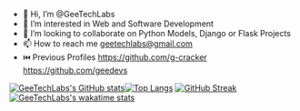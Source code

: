 - 👋 Hi, I’m @GeeTechLabs
- 👀 I’m interested in Web and Software Development
- 💞️ I’m looking to collaborate on Python Models, Django or Flask Projects
- 📫 How to reach me geetechlabs@gmail.com
- ⏮️ Previous Profiles https://github.com/g-cracker https://github.com/geedevs

[![GeeTechLabs's GitHub stats](https://github-readme-stats.vercel.app/api?username=GeeTechLabs&count_private=true&show_icons=true&theme=onedark)](https://github.com/GeeTechLabs/github-readme-stats)[![Top Langs](https://github-readme-stats.vercel.app/api/top-langs/?username=GeeTechLabs&layout=compact)](https://github.com/anuraghazra/github-readme-stats)
[![GitHub Streak](https://github-readme-streak-stats.herokuapp.com?user=GeeTechLabs&theme=dark&date_format=M%20j%5B%2C%20Y%5D)](https://git.io/streak-stats)
[![GeeTechLabs's wakatime stats](https://github-readme-stats.vercel.app/api/wakatime?username=GeeTechLabs&layout=compact)](https://github.com/GeeTechLabs/github-readme-stats)

<!---
GeeTechLabs/GeeTechLabs is a ✨ special ✨ repository because its `README.md` (this file) appears on your GitHub profile.
You can click the Preview link to take a look at your changes.
--->

